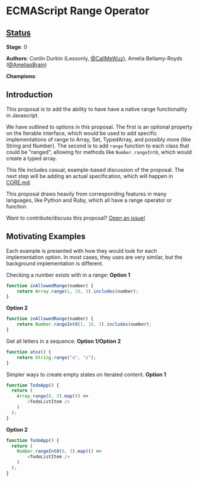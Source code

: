 # ECMAScript Range Operator

## [Status](https://tc39.github.io/process-document/)

**Stage**: 0

**Authors**: Conlin Durbin (Lessonly, [@CallMeWuz](https://twitter.com/CallMeWuz)), Amelia Bellamy-Royds ([@AmeliasBrain](https://twitter.com/AmeliasBrain))

**Champions**:

## Introduction

This proposal is to add the ability to have have a native range functionality in Javascript. 

We have outlined to options in this proposal. The first is an optional property on the Iterable interface, which would be used to add specific implementations of range to Array, Set, TypedArray, and possibly more (like String and Number). The second is to add `range` function to each class that could be "ranged", allowing for methods like `Number.rangeInt8`, which would create a typed array.

This file includes casual, example-based discussion of the proposal. The next step will be adding an actual specification, which will happen in [CORE.md](/CORE.md).

This proposal draws heavily from corresponding features in many languages, like Python and Ruby, which all have a range operator or function.

Want to contribute/discuss this proposal? [Open an issue!](https://github.com/wuz/proposal-range-operator/issues)

## Motivating Examples

Each example is presented with how they would look for each implementation option. In most cases, they uses are very similar, but the background implementation is different.

Checking a number exists with in a range:
**Option 1**
```js
function inAllowedRange(number) {
    return Array.range(1, 10, 3).includes(number);
}
```

**Option 2**
```js
function inAllowedRange(number) {
    return Number.rangeInt8(1, 10, 3).includes(number);
}
```

Get all letters in a sequence:
**Option 1/Option 2**
```js
function atoz() {
    return String.range("a", "z");
}
```

Simpler ways to create empty states on iterated content.
**Option 1**
```js
function TodoApp() {
  return (
    Array.range(0, 3).map(() => 
        <TodoListItem />   
    )
  );
}
```

**Option 2**
```js
function TodoApp() {
  return (
    Number.rangeInt8(0, 3).map(() => 
        <TodoListItem />   
    )
  );
}
```

